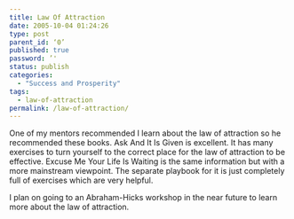 ```yaml
---
title: Law Of Attraction
date: 2005-10-04 01:24:26
type: post
parent_id: ‘0’
published: true
password: ’'
status: publish
categories:
  - "Success and Prosperity"
tags:
  - law-of-attraction
permalink: /law-of-attraction/
---
```

<p>One of my mentors recommended I learn about the law of attraction so he recommended these books. Ask And It Is Given is excellent. It has many exercises to turn yourself to the correct place for the law of attraction to be effective. Excuse Me Your Life Is Waiting is the same information but with a more mainstream viewpoint. The separate playbook for it is just completely full of exercises which are very helpful.</p>
<p>I plan on going to an Abraham-Hicks workshop in the near future to learn more about the law of attraction.</p>
